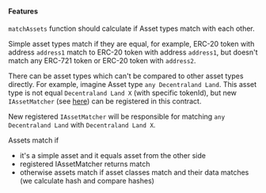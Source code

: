 #### Features

`matchAssets` function should calculate if Asset types match with each other. 

Simple asset types match if they are equal, for example, ERC-20 token with address `address1` match to ERC-20 token with address `address1`, but doesn't match any ERC-721 token or ERC-20 token with `address2`.

There can be asset types which can't be compared to other asset types directly. For example, imagine Asset type `any Decentraland Land`. This asset type is not equal `Decentraland Land X` (with specific tokenId), but new `IAssetMatcher` (see [here](./IAssetMatcher.sol)) can be registered in this contract. 

New registered `IAssetMatcher` will be responsible for matching `any Decentraland Land` with `Decentraland Land X`.

Assets match if 
- it's a simple asset and it equals asset from the other side
- registered IAssetMatcher returns match
- otherwise assets match if asset classes match and their data matches (we calculate hash and compare hashes)       